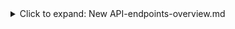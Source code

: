 <details>
<summary>Click to expand: New API-endpoints-overview.md</summary>
# API Endpoints Overview

## Authentication Endpoints

| Endpoint        | Method | Table Group   | Path                      |
| --------------- | ------ | ------------- | ------------------------- |
| User Signup     | POST   | auth          | /api/auth/signup          |
| User Login      | POST   | auth          | /api/auth/login           |
| User Profile    | GET    | user_profiles | /api/auth/me              |
| Password Reset  | POST   | auth          | /api/auth/password/reset  |
| Password Update | PATCH  | auth          | /api/auth/password/update |

## Club Management

| Endpoint         | Method | Table Group         | Path                 |
| ---------------- | ------ | ------------------- | -------------------- |
| Create Club      | POST   | clubs               | /api/clubs           |
| Get User's Clubs | GET    | clubs, club_members | /api/clubs           |
| Get Club Details | GET    | clubs               | /api/clubs/:id       |
| Update Club      | PATCH  | clubs               | /api/clubs/:id       |
| Join Club        | POST   | club_members        | /api/clubs/:id/join  |
| Leave Club       | DELETE | club_members        | /api/clubs/:id/leave |

## Member Management

| Endpoint           | Method | Table Group  | Path                           |
| ------------------ | ------ | ------------ | ------------------------------ |
| Get Club Members   | GET    | club_members | /api/clubs/:clubId/members     |
| Invite Member      | POST   | club_members | /api/clubs/:clubId/invite      |
| Update Member Role | PATCH  | club_members | /api/clubs/:clubId/members/:id |
| Remove Member      | DELETE | club_members | /api/clubs/:clubId/members/:id |

## Player Management

| Endpoint              | Method | Table Group | Path                        |
| --------------------- | ------ | ----------- | --------------------------- |
| Create Player Profile | POST   | players     | /api/players/onboarding     |
| Get Club Players      | GET    | players     | /api/clubs/:clubId/players  |
| Get Player Details    | GET    | players     | /api/players/:id            |
| Update Player         | PATCH  | players     | /api/players/:id            |
| Deactivate Player     | PATCH  | players     | /api/players/:id/deactivate |
| Reactivate Player     | PATCH  | players     | /api/players/:id/reactivate |

## Position Management

| Endpoint                | Method | Table Group      | Path                       |
| ----------------------- | ------ | ---------------- | -------------------------- |
| Get All Positions       | GET    | positions        | /api/positions             |
| Update Player Positions | PATCH  | player_positions | /api/players/:id/positions |

## Match Day Management

| Endpoint              | Method | Table Group | Path                          |
| --------------------- | ------ | ----------- | ----------------------------- |
| Create Match Day      | POST   | match_days  | /api/match-days               |
| Get Club Match Days   | GET    | match_days  | /api/clubs/:clubId/match-days |
| Get Match Day Details | GET    | match_days  | /api/match-days/:id           |
| Update Match Day      | PATCH  | match_days  | /api/match-days/:id           |
| Delete Match Day      | DELETE | match_days  | /api/match-days/:id           |

## Team Generation

| Endpoint                | Method | Table Group  | Path                               |
| ----------------------- | ------ | ------------ | ---------------------------------- |
| Generate Teams          | POST   | game_players | /api/match-days/:id/generate-teams |
| Update Team Assignments | PATCH  | game_players | /api/match-days/:id/teams          |
| Get Team Assignments    | GET    | game_players | /api/match-days/:id/teams          |

## Match/Game Scoring

| Endpoint             | Method | Table Group | Path                        |
| -------------------- | ------ | ----------- | --------------------------- |
| Create Match Score   | POST   | matches     | /api/matches                |
| Get Match Day Scores | GET    | matches     | /api/match-days/:id/matches |
| Update Match Score   | PATCH  | matches     | /api/matches/:id            |
| Delete Match Score   | DELETE | matches     | /api/matches/:id            |

## Admin Endpoints

| Endpoint         | Method | Table Group   | Path                      |
| ---------------- | ------ | ------------- | ------------------------- |
| Get All Users    | GET    | user_profiles | /api/admin/users          |
| Update User Role | PATCH  | user_profiles | /api/admin/users/:id/role |

## Notes

- All endpoints require authentication except public match views
- Club-specific endpoints require club membership
- Admin/Editor role restrictions apply where noted
- `:clubId` parameter ensures data scoping to specific clubs
- RLS policies enforce data visibility automatically
</details>
